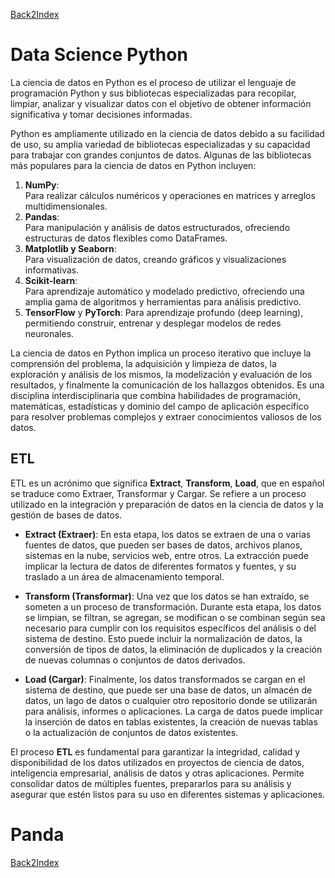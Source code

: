 [Back2Index](https://github.com/jdmc/learning/blob/master/notes.md) 

# Data Science Python

La ciencia de datos en Python es el proceso de utilizar el lenguaje de programación Python y sus bibliotecas especializadas para recopilar, limpiar, analizar y visualizar datos con el objetivo de obtener información significativa y tomar decisiones informadas.

Python es ampliamente utilizado en la ciencia de datos debido a su facilidad de uso, su amplia variedad de bibliotecas especializadas y su capacidad para trabajar con grandes conjuntos de datos. Algunas de las bibliotecas más populares para la ciencia de datos en Python incluyen:

1. **NumPy**:     
  Para realizar cálculos numéricos y operaciones en matrices y arreglos multidimensionales.
2. **Pandas**:     
  Para manipulación y análisis de datos estructurados, ofreciendo estructuras de datos flexibles como DataFrames.
3. **Matplotlib y Seaborn**:    
   Para visualización de datos, creando gráficos y visualizaciones informativas.
4. **Scikit-learn**:     
  Para aprendizaje automático y modelado predictivo, ofreciendo una amplia gama de algoritmos y herramientas para análisis predictivo.
5. **TensorFlow** y **PyTorch**: Para aprendizaje profundo (deep learning), permitiendo construir, entrenar y desplegar modelos de redes neuronales.

La ciencia de datos en Python implica un proceso iterativo que incluye la comprensión del problema, la adquisición y limpieza de datos, la exploración y análisis de los mismos, la modelización y evaluación de los resultados, y finalmente la comunicación de los hallazgos obtenidos. Es una disciplina interdisciplinaria que combina habilidades de programación, matemáticas, estadísticas y dominio del campo de aplicación específico para resolver problemas complejos y extraer conocimientos valiosos de los datos.

## ETL 

ETL es un acrónimo que significa **Extract**, **Transform**, **Load**, que en español se traduce como Extraer, Transformar y Cargar. Se refiere a un proceso utilizado en la integración y preparación de datos en la ciencia de datos y la gestión de bases de datos.

* **Extract (Extraer)**:  En esta etapa, los datos se extraen de una o varias fuentes de datos, que pueden ser bases de datos, archivos planos, sistemas en la nube, servicios web, entre otros. La extracción puede implicar la lectura de datos de diferentes formatos y fuentes, y su traslado a un área de almacenamiento temporal.

* **Transform (Transformar)**: Una vez que los datos se han extraído, se someten a un proceso de transformación. Durante esta etapa, los datos se limpian, se filtran, se agregan, se modifican o se combinan según sea necesario para cumplir con los requisitos específicos del análisis o del sistema de destino. Esto puede incluir la normalización de datos, la conversión de tipos de datos, la eliminación de duplicados y la creación de nuevas columnas o conjuntos de datos derivados.

* **Load (Cargar)**: Finalmente, los datos transformados se cargan en el sistema de destino, que puede ser una base de datos, un almacén de datos, un lago de datos o cualquier otro repositorio donde se utilizarán para análisis, informes o aplicaciones. La carga de datos puede implicar la inserción de datos en tablas existentes, la creación de nuevas tablas o la actualización de conjuntos de datos existentes.

El proceso **ETL** es fundamental para garantizar la integridad, calidad y disponibilidad de los datos utilizados en proyectos de ciencia de datos, inteligencia empresarial, análisis de datos y otras aplicaciones. Permite consolidar datos de múltiples fuentes, prepararlos para su análisis y asegurar que estén listos para su uso en diferentes sistemas y aplicaciones.

# Panda




[Back2Index](https://github.com/jdmc/learning/blob/master/notes.md) 